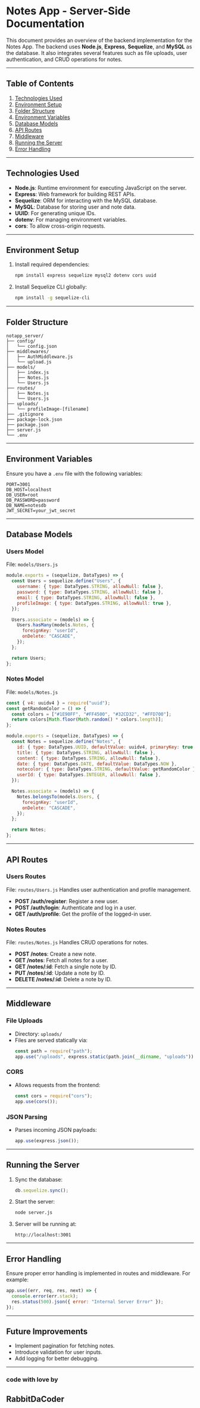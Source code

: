 # Notes App - Server-Side Documentation

This document provides an overview of the backend implementation for the Notes App. The backend uses **Node.js**, **Express**, **Sequelize**, and **MySQL** as the database. It also integrates several features such as file uploads, user authentication, and CRUD operations for notes.

---

## Table of Contents

1. [Technologies Used](#technologies-used)
2. [Environment Setup](#environment-setup)
3. [Folder Structure](#folder-structure)
4. [Environment Variables](#environment-variables)
5. [Database Models](#database-models)
6. [API Routes](#api-routes)
7. [Middleware](#middleware)
8. [Running the Server](#running-the-server)
9. [Error Handling](#error-handling)

---

## Technologies Used

- **Node.js**: Runtime environment for executing JavaScript on the server.
- **Express**: Web framework for building REST APIs.
- **Sequelize**: ORM for interacting with the MySQL database.
- **MySQL**: Database for storing user and note data.
- **UUID**: For generating unique IDs.
- **dotenv**: For managing environment variables.
- **cors**: To allow cross-origin requests.

---

## Environment Setup

1. Install required dependencies:
   ```bash
   npm install express sequelize mysql2 dotenv cors uuid
   ```
2. Install Sequelize CLI globally:
   ```bash
   npm install -g sequelize-cli
   ```

---

## Folder Structure

```plaintext
notapp_server/
├── config/
│   └── config.json
├── middlewares/
│   ├── AuthMiddleware.js
│   └── upload.js
├── models/
│   ├── index.js
│   ├── Notes.js
│   └── Users.js
├── routes/
│   ├── Notes.js
│   └── Users.js
├── uploads/
│   └── profileImage-[filename]
├── .gitignore
├── package-lock.json
├── package.json
├── server.js
└── .env

```

---

## Environment Variables

Ensure you have a `.env` file with the following variables:
```env
PORT=3001
DB_HOST=localhost
DB_USER=root
DB_PASSWORD=password
DB_NAME=notesdb
JWT_SECRET=your_jwt_secret
```

---

## Database Models

### Users Model
File: `models/Users.js`
```javascript
module.exports = (sequelize, DataTypes) => {
  const Users = sequelize.define("Users", {
    username: { type: DataTypes.STRING, allowNull: false },
    password: { type: DataTypes.STRING, allowNull: false },
    email: { type: DataTypes.STRING, allowNull: false },
    profileImage: { type: DataTypes.STRING, allowNull: true },
  });

  Users.associate = (models) => {
    Users.hasMany(models.Notes, {
      foreignKey: "userId",
      onDelete: "CASCADE",
    });
  };

  return Users;
};
```

### Notes Model
File: `models/Notes.js`
```javascript
const { v4: uuidv4 } = require("uuid");
const getRandomColor = () => {
  const colors = ["#1E90FF", "#FF4500", "#32CD32", "#FFD700"];
  return colors[Math.floor(Math.random() * colors.length)];
};

module.exports = (sequelize, DataTypes) => {
  const Notes = sequelize.define("Notes", {
    id: { type: DataTypes.UUID, defaultValue: uuidv4, primaryKey: true },
    title: { type: DataTypes.STRING, allowNull: false },
    content: { type: DataTypes.STRING, allowNull: false },
    date: { type: DataTypes.DATE, defaultValue: DataTypes.NOW },
    notecolor: { type: DataTypes.STRING, defaultValue: getRandomColor },
    userId: { type: DataTypes.INTEGER, allowNull: false },
  });

  Notes.associate = (models) => {
    Notes.belongsTo(models.Users, {
      foreignKey: "userId",
      onDelete: "CASCADE",
    });
  };

  return Notes;
};
```

---

## API Routes

### Users Routes
File: `routes/Users.js`
Handles user authentication and profile management.

- **POST /auth/register**: Register a new user.
- **POST /auth/login**: Authenticate and log in a user.
- **GET /auth/profile**: Get the profile of the logged-in user.

### Notes Routes
File: `routes/Notes.js`
Handles CRUD operations for notes.

- **POST /notes**: Create a new note.
- **GET /notes**: Fetch all notes for a user.
- **GET /notes/:id**: Fetch a single note by ID.
- **PUT /notes/:id**: Update a note by ID.
- **DELETE /notes/:id**: Delete a note by ID.

---

## Middleware

### File Uploads
- Directory: `uploads/`
- Files are served statically via:
  ```javascript
  const path = require("path");
  app.use("/uploads", express.static(path.join(__dirname, "uploads")));
  ```

### CORS
- Allows requests from the frontend:
  ```javascript
  const cors = require("cors");
  app.use(cors());
  ```

### JSON Parsing
- Parses incoming JSON payloads:
  ```javascript
  app.use(express.json());
  ```

---

## Running the Server

1. Sync the database:
   ```javascript
   db.sequelize.sync();
   ```
2. Start the server:
   ```bash
   node server.js
   ```
3. Server will be running at:
   ```plaintext
   http://localhost:3001
   ```

---

## Error Handling

Ensure proper error handling is implemented in routes and middleware. For example:
```javascript
app.use((err, req, res, next) => {
  console.error(err.stack);
  res.status(500).json({ error: "Internal Server Error" });
});
```

---

## Future Improvements

- Implement pagination for fetching notes.
- Introduce validation for user inputs.
- Add logging for better debugging.

--- 

### code with love by
## RabbitDaCoder 